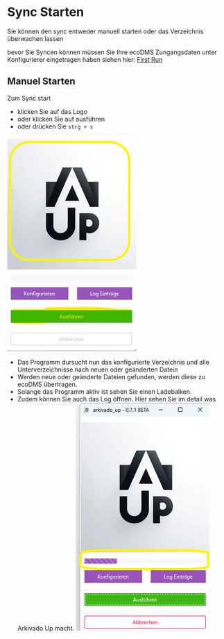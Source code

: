 # Sync Starten

Sie können den sync entweder manuell starten oder das Verzeichnis überwachen lassen

bevor Sie Syncen können müssen Sie Ihre ecoDMS Zungangsdaten unter Konfigurierer eingetragen haben siehen hier:
[First Run](004config.md)

## Manuel Starten

Zum Sync start 

- klicken Sie auf das Logo
- oder klicken Sie auf ausführen
- oder drücken Sie ```strg + s ```

![Sync Starten](../img/start.png)

- Das Programm dursucht nun das konfigurierte Verzeichnis und alle Unterverzeichnisse nach neuen oder geänderten Datein
- Werden neue oder geänderte Dateien gefunden, werden diese zu ecoDMS übertragen.
- Solange das Programm aktiv ist sehen Sie einen Ladebalken. 
- Zudem können Sie auch das Log öffnen. Hier sehen Sie im detail was Arkivado Up macht. 
![alt text](../img/ladebalken.png)